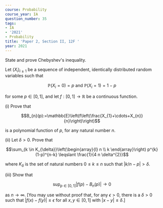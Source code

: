 ```yaml
---
course: Probability
course_year: IA
question_number: 35
tags:
- IA
- '2021'
- Probability
title: 'Paper 2, Section II, 12F '
year: 2021
---
```




State and prove Chebyshev's inequality.

Let $\left(X_{i}\right)_{i \geqslant 1}$ be a sequence of independent, identically distributed random variables such that

$$\mathbb{P}\left(X_{i}=0\right)=p \text { and } \mathbb{P}\left(X_{i}=1\right)=1-p$$

for some $p \in[0,1]$, and let $f:[0,1] \rightarrow \mathbb{R}$ be a continuous function.

(i) Prove that

$$B_{n}(p):=\mathbb{E}\left(f\left(\frac{X_{1}+\cdots+X_{n}}{n}\right)\right)$$

is a polynomial function of $p$, for any natural number $n$.

(ii) Let $\delta>0$. Prove that

$$\sum_{k \in K_{\delta}}\left(\begin{array}{l}
n \\
k
\end{array}\right) p^{k}(1-p)^{n-k} \leqslant \frac{1}{4 n \delta^{2}}$$

where $K_{\delta}$ is the set of natural numbers $0 \leqslant k \leqslant n$ such that $|k / n-p|>\delta$.

(iii) Show that

$$\sup _{p \in[0,1]}\left|f(p)-B_{n}(p)\right| \rightarrow 0$$

as $n \rightarrow \infty$. [You may use without proof that, for any $\epsilon>0$, there is a $\delta>0$ such that $|f(x)-f(y)| \leqslant \epsilon$ for all $x, y \in[0,1]$ with $|x-y| \leqslant \delta$.]
